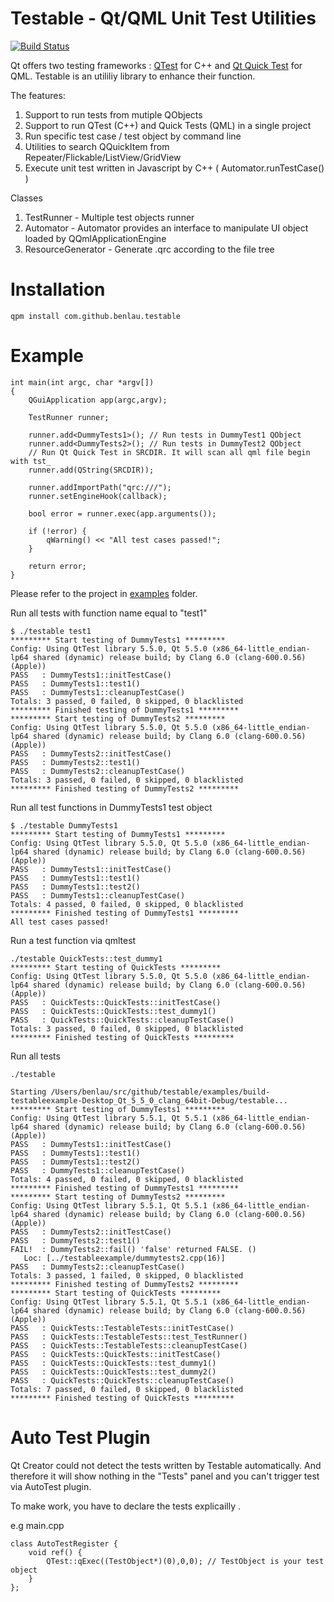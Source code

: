 Testable - Qt/QML Unit Test Utilities
=======================
[![Build Status](https://travis-ci.org/benlau/testable.svg?branch=master)](https://travis-ci.org/benlau/testable)

Qt offers two testing frameworks : [QTest](http://doc.qt.io/qt-5/qtest.html) for C++ and [Qt Quick Test](http://doc.qt.io/qt-5/qtquick-qtquicktest.html) for QML. Testable is an utililiy library to enhance their function.

The features:

1. Support to run tests from mutiple QObjects
2. Support to run QTest (C++) and Quick Tests (QML) in a single project
3. Run specific test case / test object by command line
4. Utilities to search QQuickItem from Repeater/Flickable/ListView/GridView
5. Execute unit test written in Javascript by C++ ( Automator.runTestCase() )

Classes

1. TestRunner - Multiple test objects runner
2. Automator - Automator provides an interface to manipulate UI object loaded by QQmlApplicationEngine
3. ResourceGenerator - Generate .qrc according to the file tree
 
Installation
===========

    qpm install com.github.benlau.testable

Example
=======

```
int main(int argc, char *argv[])
{
    QGuiApplication app(argc,argv);

    TestRunner runner;

    runner.add<DummyTests1>(); // Run tests in DummyTest1 QObject
    runner.add<DummyTests2>(); // Run tests in DummyTest2 QObject
    // Run Qt Quick Test in SRCDIR. It will scan all qml file begin with tst_
    runner.add(QString(SRCDIR));

    runner.addImportPath("qrc:///");
    runner.setEngineHook(callback);

    bool error = runner.exec(app.arguments());

    if (!error) {
        qWarning() << "All test cases passed!";
    }

    return error;
}
```

Please refer to the project in [examples](https://github.com/benlau/testable/tree/master/examples/testableexample) folder.

Run all tests with function name equal to "test1"

```
$ ./testable test1
********* Start testing of DummyTests1 *********
Config: Using QtTest library 5.5.0, Qt 5.5.0 (x86_64-little_endian-lp64 shared (dynamic) release build; by Clang 6.0 (clang-600.0.56) (Apple))
PASS   : DummyTests1::initTestCase()
PASS   : DummyTests1::test1()
PASS   : DummyTests1::cleanupTestCase()
Totals: 3 passed, 0 failed, 0 skipped, 0 blacklisted
********* Finished testing of DummyTests1 *********
********* Start testing of DummyTests2 *********
Config: Using QtTest library 5.5.0, Qt 5.5.0 (x86_64-little_endian-lp64 shared (dynamic) release build; by Clang 6.0 (clang-600.0.56) (Apple))
PASS   : DummyTests2::initTestCase()
PASS   : DummyTests2::test1()
PASS   : DummyTests2::cleanupTestCase()
Totals: 3 passed, 0 failed, 0 skipped, 0 blacklisted
********* Finished testing of DummyTests2 *********
```

Run all test functions in DummyTests1 test object

```
$ ./testable DummyTests1
********* Start testing of DummyTests1 *********
Config: Using QtTest library 5.5.0, Qt 5.5.0 (x86_64-little_endian-lp64 shared (dynamic) release build; by Clang 6.0 (clang-600.0.56) (Apple))
PASS   : DummyTests1::initTestCase()
PASS   : DummyTests1::test1()
PASS   : DummyTests1::test2()
PASS   : DummyTests1::cleanupTestCase()
Totals: 4 passed, 0 failed, 0 skipped, 0 blacklisted
********* Finished testing of DummyTests1 *********
All test cases passed!
```

Run a test function via qmltest

```
./testable QuickTests::test_dummy1
********* Start testing of QuickTests *********
Config: Using QtTest library 5.5.0, Qt 5.5.0 (x86_64-little_endian-lp64 shared (dynamic) release build; by Clang 6.0 (clang-600.0.56) (Apple))
PASS   : QuickTests::QuickTests::initTestCase()
PASS   : QuickTests::QuickTests::test_dummy1()
PASS   : QuickTests::QuickTests::cleanupTestCase()
Totals: 3 passed, 0 failed, 0 skipped, 0 blacklisted
********* Finished testing of QuickTests *********
```

Run all tests

```
./testable

Starting /Users/benlau/src/github/testable/examples/build-testableexample-Desktop_Qt_5_5_0_clang_64bit-Debug/testable...
********* Start testing of DummyTests1 *********
Config: Using QtTest library 5.5.1, Qt 5.5.1 (x86_64-little_endian-lp64 shared (dynamic) release build; by Clang 6.0 (clang-600.0.56) (Apple))
PASS   : DummyTests1::initTestCase()
PASS   : DummyTests1::test1()
PASS   : DummyTests1::test2()
PASS   : DummyTests1::cleanupTestCase()
Totals: 4 passed, 0 failed, 0 skipped, 0 blacklisted
********* Finished testing of DummyTests1 *********
********* Start testing of DummyTests2 *********
Config: Using QtTest library 5.5.1, Qt 5.5.1 (x86_64-little_endian-lp64 shared (dynamic) release build; by Clang 6.0 (clang-600.0.56) (Apple))
PASS   : DummyTests2::initTestCase()
PASS   : DummyTests2::test1()
FAIL!  : DummyTests2::fail() 'false' returned FALSE. ()
   Loc: [../testableexample/dummytests2.cpp(16)]
PASS   : DummyTests2::cleanupTestCase()
Totals: 3 passed, 1 failed, 0 skipped, 0 blacklisted
********* Finished testing of DummyTests2 *********
********* Start testing of QuickTests *********
Config: Using QtTest library 5.5.1, Qt 5.5.1 (x86_64-little_endian-lp64 shared (dynamic) release build; by Clang 6.0 (clang-600.0.56) (Apple))
PASS   : QuickTests::TestableTests::initTestCase()
PASS   : QuickTests::TestableTests::test_TestRunner()
PASS   : QuickTests::TestableTests::cleanupTestCase()
PASS   : QuickTests::QuickTests::initTestCase()
PASS   : QuickTests::QuickTests::test_dummy1()
PASS   : QuickTests::QuickTests::test_dummy2()
PASS   : QuickTests::QuickTests::cleanupTestCase()
Totals: 7 passed, 0 failed, 0 skipped, 0 blacklisted
********* Finished testing of QuickTests *********
```

Auto Test Plugin
================

Qt Creator could not detect the tests written by Testable automatically. And therefore it will show nothing in the "Tests" panel and you can't trigger test via AutoTest plugin.

To make work, you have to declare the tests explicailly .

e.g main.cpp

```
class AutoTestRegister {
    void ref() {
        QTest::qExec((TestObject*)(0),0,0); // TestObject is your test object
    }
};
```







